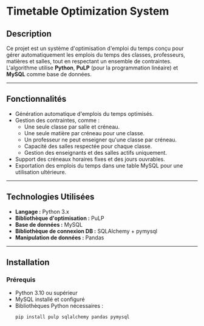 # Timetable Optimization System

## Description

Ce projet est un système d'optimisation d'emploi du temps conçu pour gérer automatiquement les emplois du temps des classes, professeurs, matières et salles, tout en respectant un ensemble de contraintes.  
L'algorithme utilise **Python**, **PuLP** (pour la programmation linéaire) et **MySQL** comme base de données.  

---

## Fonctionnalités

- Génération automatique d'emplois du temps optimisés.
- Gestion des contraintes, comme :
  - Une seule classe par salle et créneau.
  - Une seule matière par créneau pour une classe.
  - Un professeur ne peut enseigner qu'une classe par créneau.
  - Capacité des salles respectée pour chaque classe.
  - Gestion des enseignants et des salles actifs uniquement.
- Support des créneaux horaires fixes et des jours ouvrables.
- Exportation des emplois du temps dans une table MySQL pour une utilisation ultérieure.

---

## Technologies Utilisées

- **Langage :** Python 3.x
- **Bibliothèque d'optimisation :** PuLP
- **Base de données :** MySQL
- **Bibliothèque de connexion DB :** SQLAlchemy + pymysql
- **Manipulation de données :** Pandas

---

## Installation

### Prérequis

- Python 3.10 ou supérieur
- MySQL installé et configuré
- Bibliothèques Python nécessaires :  
  ```bash
  pip install pulp sqlalchemy pandas pymysql
